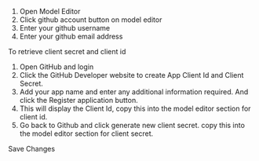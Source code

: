 1. Open Model Editor
2. Click github account button on model editor
3. Enter your github username
4. Enter your github email address

To retrieve client secret and client id

1. Open GitHub and login
2. Click the GitHub Developer website to create App Client Id and Client Secret.
3. Add your app name and enter any additional information required. And click the Register application button.
4. This will display the Client Id, copy this into the model editor section for client id.
5. Go back to Github and click generate new client secret. copy this into the model editor section for client secret.

Save Changes
